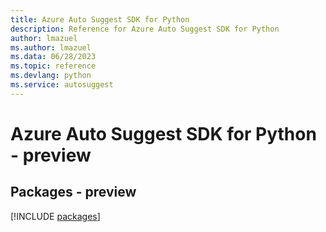 ```yaml
---
title: Azure Auto Suggest SDK for Python
description: Reference for Azure Auto Suggest SDK for Python
author: lmazuel
ms.author: lmazuel
ms.data: 06/28/2023
ms.topic: reference
ms.devlang: python
ms.service: autosuggest
---
```

# Azure Auto Suggest SDK for Python - preview
## Packages - preview
[!INCLUDE [packages](auto-suggest-index.md)]